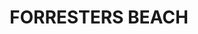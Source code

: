 ---
lastmod: '2025-04-06T06:05:20+00:00'
latitude: -33.42537
layout: suburb
longitude: 151.436939
postcode: '2260'
state: NSW
title: FORRESTERS BEACH
url: /nsw/forresters-beach/
---